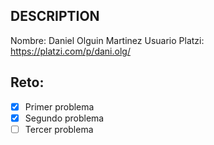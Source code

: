 ## DESCRIPTION

Nombre: Daniel Olguin Martinez
Usuario Platzi: https://platzi.com/p/dani.olg/

## Reto:

- [x] Primer problema
- [x] Segundo problema
- [ ] Tercer problema
